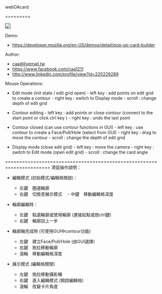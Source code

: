 webOAcard   

=========

<img src="https://developer.cdn.mozilla.net/media/uploads/demos/C/a/Caa/77f0afe80143d13eec0941a262fe4d69/1401981680_screenshot_1.png" style="border: solid 1px gray;">

Demo:
- https://developer.mozilla.org/en-US/demos/detail/pop-up-card-builder
  
Author:
- caa@livemail.tw   
- https://www.facebook.com/caa1211
- http://www.linkedin.com/profile/view?id=225229289
  
Mouse Operations:

- Edit mode (init state / edit grid open)
      - left key : add points on edit grid to create a contour
      - right key : switch to Display mode
      - scroll : change depth of edit grid
      
- Contour editing
      - left key : add points or close contour (connect to the start point or click ctrl key )
      - right key : undo the last point
      
- Contour closed (can use contour functions in GUI)
      - left key : use contour to create a Face/Pull/Hole (select from GUI)
      - right key : drag to move the contour
      - scroll : change the depth of edit grid
      
- Display mode (close edit grid)
      - left key : move the camera
      - right key : switch to Edit mode (open edit grid)
      - scroll : change the card angle


======================================================================
滑鼠操作說明：

- 編輯模式 (初始模式/編輯格開啟)：
  - 左鍵　圈選輪廓
  - 右鍵　切換至展示模式
　- 中鍵　移動編輯格深度

- 輪廓編輯時：
  - 左鍵　點選輪廓或使用輪廓 (連接起點或按ctrl鍵)
  - 右鍵　輪廓回上一步

- 輪廓輪完成時 (可使用GUI中contour功能)
  - 左鍵　建立Face/Pull/Hole (由GUI選擇)
  - 右鍵　拖拉移動輪廓
  - 滾輪　移動編輯格深度

- 展示模式 (編輯格關閉)
  - 左鍵　拖拉移動攝影機
  - 右鍵　進入編輯模式 (開啟編輯格)
  - 滾輪　改變卡片角度
